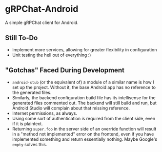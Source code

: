# gRPChat-Android
A simple gRPChat client for Android.

## Still To-Do
- Implement more services, allowing for greater flexibility in configuration
- Unit testing the hell out of everything :)

## "Gotchas" Faced During Development
- `android-stub` (or the equivalent of) a module of a similar name is how I set up the project. Without it, the base Android app has no reference to the generated files.
- Similarly, the backend configuration build file has its intellisense for the generated files commented out. The backend will still build and run, but Android Studio will complain about that missing reference.
- Internet permissions, as always.
- Using some sort of authentication is required from the client side, even if it is plaintext.
- Returning `super.foo` in the server side of an override function will result in a "method not implemented" error on the frontend, even if you have implemented something and return essentially nothing. Maybe Google's `empty` solves this.

